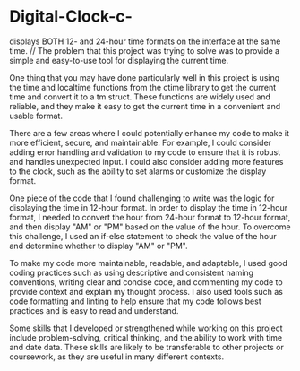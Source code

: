 # Digital-Clock-c-
displays BOTH 12- and 24-hour time formats on the interface at the same time.
// The problem that this project was trying to solve was to provide a simple and easy-to-use tool for displaying the current time.

One thing that you may have done particularly well in this project is using the time and localtime functions from the ctime library to get the current time and convert it to a tm struct. These functions are widely used and reliable, and they make it easy to get the current time in a convenient and usable format.

There are a few areas where I could potentially enhance my code to make it more efficient, secure, and maintainable. For example, I could consider adding error handling and validation to my code to ensure that it is robust and handles unexpected input. I could also consider adding more features to the clock, such as the ability to set alarms or customize the display format.

One piece of the code that I found challenging to write was the logic for displaying the time in 12-hour format. In order to display the time in 12-hour format, I needed to convert the hour from 24-hour format to 12-hour format, and then display "AM" or "PM" based on the value of the hour. To overcome this challenge, I used an if-else statement to check the value of the hour and determine whether to display "AM" or "PM".

To make my code more maintainable, readable, and adaptable, I used good coding practices such as using descriptive and consistent naming conventions, writing clear and concise code, and commenting my code to provide context and explain my thought process. I also used tools such as code formatting and linting to help ensure that my code follows best practices and is easy to read and understand.

Some skills that I developed or strengthened while working on this project include problem-solving, critical thinking, and the ability to work with time and date data. These skills are likely to be transferable to other projects or coursework, as they are useful in many different contexts.
